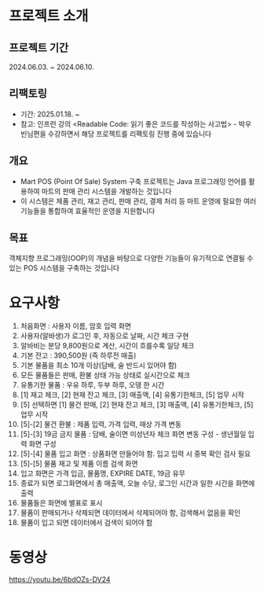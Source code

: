 # 프로젝트 소개
## 프로젝트 기간
2024.06.03. ~ 2024.06.10.

## 리팩토링
* 기간: 2025.01.18. ~ 
* 참고: 인프런 강의 <Readable Code: 읽기 좋은 코드를 작성하는 사고법> - 박우빈님편을 수강하면서 해당 프로젝트를 리팩토링 진행 중에 있습니다

## 개요
* Mart POS (Point Of Sale) System 구축 프로젝트는 Java 프로그래밍 언어를 활용하여 마트의 판매 관리 시스템을 개발하는 것입니다<br>
* 이 시스템은 제품 관리, 재고 관리, 판매 관리, 결제 처리 등 마트 운영에 필요한 여러 기능들을 통합하여 효율적인 운영을 지원합니다

## 목표
객체지향 프로그래밍(OOP)의 개념을 바탕으로 다양한 기능들이 유기적으로 연결될 수 있는 POS 시스템을 구축하는 것입니다<br>

# 요구사항
1. 처음화면 : 사용자 이름, 암호 입력 화면
2. 사용자(알바생)가 로그인 후, 자동으로 날짜, 시간 체크 구현
3. 알바비는 분당 9,800원으로 계산, 시간이 흐를수록 일당 체크
4. 기본 잔고 : 390,500원 (즉 하루전 매출)
5. 기본 물품을 최소 10개 이상(담배, 술 반드시 있어야 함)
6. 모든 물품들은 판매, 환불 상태 가능 상태로 실시간으로 체크
7. 유통기한 물품 : 우유 하루, 두부 하루, 오뎅 한 시간
8. [1] 재고 체크, [2] 현재 잔고 체크, [3] 매출액, [4] 유통기한체크, [5] 업무 시작
9. [5] 선택하면 [1] 물건 판매, [2] 현재 잔고 체크, [3] 매출액, [4] 유통기한체크, [5] 업무 시작
10. [5]-[2] 물건 환불 : 제품 입력, 가격 입력, 매상 가격 변동
11. [5]-[3] 19금 금지 물품 : 담배, 술이면 미성년자 체크 화면 변동 구성 - 생년월일 입력 화면 구성
12. [5]-[4] 물품 입고 화면 : 상품화면 만들어야 함. 입고 입력 시 중복 확인 검사 필요
13. [5]-[5] 물품 재고 및 제품 이름 검색 화면
14. 입고 화면은 가격 입금, 물품명, EXPIRE DATE, 19금 유무
15. 종료가 되면 로그화면에서 총 매출액, 오늘 수당, 로그인 시간과 일한 시간을 화면에 출력
16. 물품들은 화면에 별표로 표시
17. 물품이 판매되거나 삭제되면 데이터에서 삭제되어야 함, 검색해서 없음을 확인
18. 물품이 입고 되면 데이터에서 검색이 되어야 함

# 동영상
https://youtu.be/6bdOZs-DV24
